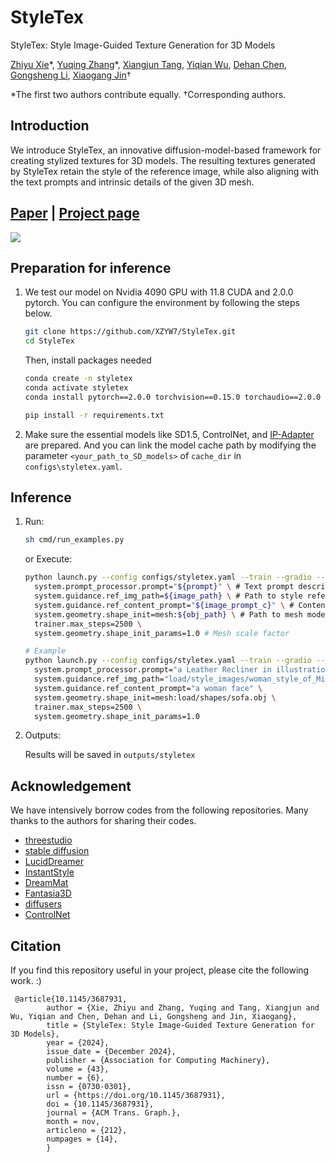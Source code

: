 # StyleTex

StyleTex: Style Image-Guided Texture Generation for 3D Models

[Zhiyu Xie](https://xzyw7.github.io/post/about/)\*, [Yuqing Zhang](https://zzzyuqing.github.io/)\*, [Xiangjun Tang](https://yuyujunjun.github.io/), [Yiqian Wu](https://onethousandwu.com/), [Dehan Chen](https://dh-cang.github.io/about/), [Gongsheng Li](https://xzyw7.github.io/StyleTex/), [Xiaogang Jin](http://www.cad.zju.edu.cn/home/jin/)†

*The first two authors contribute equally.    †Corresponding authors. 

## Introduction

We introduce StyleTex, an innovative diffusion-model-based framework for creating stylized textures for 3D models. The resulting textures generated by StyleTex retain the style of the reference image, while also aligning with the text prompts and intrinsic details of the given 3D mesh. 

## [Paper](https://arxiv.org/abs/2411.00399) | [Project page](https://xzyw7.github.io/StyleTex/)

![](https://xzyw7.github.io/StyleTex/static/images/teaser.png)



## Preparation for inference

1. We test our model on Nvidia 4090 GPU with 11.8 CUDA and 2.0.0 pytorch. You can configure the environment by following the steps below.

   ```bash
   git clone https://github.com/XZYW7/StyleTex.git
   cd StyleTex
   ```

   Then, install packages needed

   ```bash
   conda create -n styletex
   conda activate styletex
   conda install pytorch==2.0.0 torchvision==0.15.0 torchaudio==2.0.0 pytorch-cuda=11.8 -c pytorch -c nvidia
   
   pip install -r requirements.txt
   ```

2. Make sure the essential models like SD1.5, ControlNet, and [IP-Adapter](https://github.com/tencent-ailab/IP-Adapter?tab=readme-ov-file#download-models) are prepared. And you can link the model cache path by modifying the parameter  `<your_path_to_SD_models>`  of `cache_dir`  in `configs\styletex.yaml`.

    

## Inference

1. Run:

   ```bash
   sh cmd/run_examples.py
   ```

   or Execute:

   ```bash
   python launch.py --config configs/styletex.yaml --train --gradio --gpu 0 \
     system.prompt_processor.prompt="${prompt}" \ # Text prompt describing target object
     system.guidance.ref_img_path=${image_path} \ # Path to style reference image
     system.guidance.ref_content_prompt="${image_prompt_c}" \ # Content prompt from reference image
     system.geometry.shape_init=mesh:${obj_path} \ # Path to mesh model file
     trainer.max_steps=2500 \
     system.geometry.shape_init_params=1.0 # Mesh scale factor
   
   # Example
   python launch.py --config configs/styletex.yaml --train --gradio --gpu 0 \
     system.prompt_processor.prompt="a Leather Recliner in illustration style of Milton Glaser animals" \
     system.guidance.ref_img_path="load/style_images/woman_style_of_Milton_Glaser.png" \
     system.guidance.ref_content_prompt="a woman face" \
     system.geometry.shape_init=mesh:load/shapes/sofa.obj \
     trainer.max_steps=2500 \
     system.geometry.shape_init_params=1.0
   ```

2. Outputs:

   Results will be saved in `outputs/styletex`

## Acknowledgement

We have intensively borrow codes from the following repositories. Many thanks to the authors for sharing their codes.

- [threestudio](https://github.com/threestudio-project/threestudio)
- [stable diffusion](https://github.com/CompVis/stable-diffusion)
- [LucidDreamer](https://github.com/EnVision-Research/LucidDreamer)
- [InstantStyle](https://github.com/instantX-research/InstantStyle)
- [DreamMat](https://github.com/zzzyuqing/DreamMat)
- [Fantasia3D](https://github.com/Gorilla-Lab-SCUT/Fantasia3D)
- [diffusers](https://github.com/huggingface/diffusers)
- [ControlNet](https://github.com/lllyasviel/ControlNet)

## Citation

If you find this repository useful in your project, please cite the following work. :)

```
 @article{10.1145/3687931,
        author = {Xie, Zhiyu and Zhang, Yuqing and Tang, Xiangjun and Wu, Yiqian and Chen, Dehan and Li, Gongsheng and Jin, Xiaogang},
        title = {StyleTex: Style Image-Guided Texture Generation for 3D Models},
        year = {2024},
        issue_date = {December 2024},
        publisher = {Association for Computing Machinery},
        volume = {43},
        number = {6},
        issn = {0730-0301},
        url = {https://doi.org/10.1145/3687931},
        doi = {10.1145/3687931},
        journal = {ACM Trans. Graph.},
        month = nov,
        articleno = {212},
        numpages = {14},
        }
```